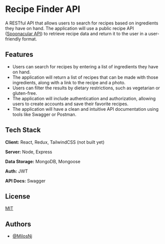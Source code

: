# Recipe Finder API

A RESTful API that allows users to search for recipes based on ingredients they have on hand. The application will use a public recipe API ([Spoonacular API](https://spoonacular.com/food-api)) to retrieve recipe data and return it to the user in a user-friendly format.

## Features

- Users can search for recipes by entering a list of ingredients they have on hand.
- The application will return a list of recipes that can be made with those ingredients, along with a link to the recipe and a photo.
- Users can filter the results by dietary restrictions, such as vegetarian or gluten-free.
- The application will include authentication and authorization, allowing users to create accounts and save their favorite recipes.
- The application will have a clean and intuitive API documentation using tools like Swagger or Postman.

## Tech Stack

**Client:** React, Redux, TailwindCSS (not built yet)

**Server:** Node, Express

**Data Storage:** MongoDB, Mongoose

**Auth:** JWT

**API Docs:** Swagger

## License

[MIT](https://choosealicense.com/licenses/mit/)

## Authors

- [@MilosNj](https://www.github.com/MilosNj)
